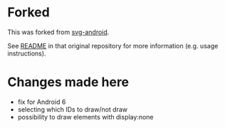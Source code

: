 # Forked

This was forked from [svg-android](https://github.com/japgolly/svg-android).

See [README](https://github.com/japgolly/svg-android/blob/master/README.md) in that original repository for more information (e.g. usage instructions).

# Changes made here

- fix for Android 6
- selecting which IDs to draw/not draw
- possibility to draw elements with display:none

